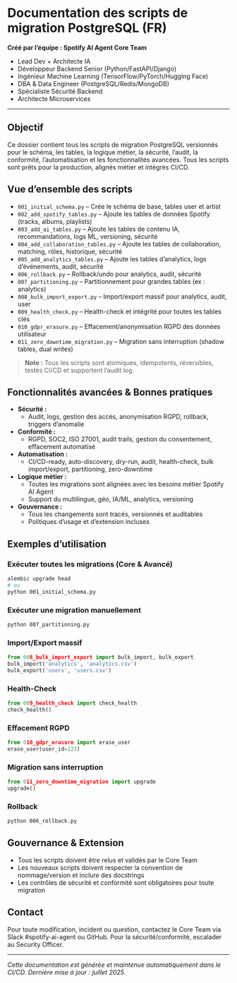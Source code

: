 # Documentation des scripts de migration PostgreSQL (FR)

**Créé par l’équipe : Spotify AI Agent Core Team**
- Lead Dev + Architecte IA
- Développeur Backend Senior (Python/FastAPI/Django)
- Ingénieur Machine Learning (TensorFlow/PyTorch/Hugging Face)
- DBA & Data Engineer (PostgreSQL/Redis/MongoDB)
- Spécialiste Sécurité Backend
- Architecte Microservices

---

## Objectif
Ce dossier contient tous les scripts de migration PostgreSQL versionnés pour le schéma, les tables, la logique métier, la sécurité, l’audit, la conformité, l’automatisation et les fonctionnalités avancées. Tous les scripts sont prêts pour la production, alignés métier et intégrés CI/CD.

## Vue d’ensemble des scripts
- `001_initial_schema.py` – Crée le schéma de base, tables user et artist
- `002_add_spotify_tables.py` – Ajoute les tables de données Spotify (tracks, albums, playlists)
- `003_add_ai_tables.py` – Ajoute les tables de contenu IA, recommandations, logs ML, versioning, sécurité
- `004_add_collaboration_tables.py` – Ajoute les tables de collaboration, matching, rôles, historique, sécurité
- `005_add_analytics_tables.py` – Ajoute les tables d’analytics, logs d’événements, audit, sécurité
- `006_rollback.py` – Rollback/undo pour analytics, audit, sécurité
- `007_partitioning.py` – Partitionnement pour grandes tables (ex : analytics)
- `008_bulk_import_export.py` – Import/export massif pour analytics, audit, user
- `009_health_check.py` – Health-check et intégrité pour toutes les tables clés
- `010_gdpr_erasure.py` – Effacement/anonymisation RGPD des données utilisateur
- `011_zero_downtime_migration.py` – Migration sans interruption (shadow tables, dual writes)

> **Note :** Tous les scripts sont atomiques, idempotents, réversibles, testés CI/CD et supportent l’audit log.

## Fonctionnalités avancées & Bonnes pratiques
- **Sécurité :**
  - Audit, logs, gestion des accès, anonymisation RGPD, rollback, triggers d’anomalie
- **Conformité :**
  - RGPD, SOC2, ISO 27001, audit trails, gestion du consentement, effacement automatisé
- **Automatisation :**
  - CI/CD-ready, auto-discovery, dry-run, audit, health-check, bulk import/export, partitioning, zero-downtime
- **Logique métier :**
  - Toutes les migrations sont alignées avec les besoins métier Spotify AI Agent
  - Support du multilingue, géo, IA/ML, analytics, versioning
- **Gouvernance :**
  - Tous les changements sont tracés, versionnés et auditables
  - Politiques d’usage et d’extension incluses

## Exemples d’utilisation
### Exécuter toutes les migrations (Core & Avancé)
```bash
alembic upgrade head
# ou
python 001_initial_schema.py
```

### Exécuter une migration manuellement
```bash
python 007_partitioning.py
```

### Import/Export massif
```python
from 008_bulk_import_export import bulk_import, bulk_export
bulk_import('analytics', 'analytics.csv')
bulk_export('users', 'users.csv')
```

### Health-Check
```python
from 009_health_check import check_health
check_health()
```

### Effacement RGPD
```python
from 010_gdpr_erasure import erase_user
erase_user(user_id=123)
```

### Migration sans interruption
```python
from 011_zero_downtime_migration import upgrade
upgrade()
```

### Rollback
```bash
python 006_rollback.py
```

## Gouvernance & Extension
- Tous les scripts doivent être relus et validés par le Core Team
- Les nouveaux scripts doivent respecter la convention de nommage/version et inclure des docstrings
- Les contrôles de sécurité et conformité sont obligatoires pour toute migration

## Contact
Pour toute modification, incident ou question, contactez le Core Team via Slack #spotify-ai-agent ou GitHub. Pour la sécurité/conformité, escalader au Security Officer.

---

*Cette documentation est générée et maintenue automatiquement dans le CI/CD. Dernière mise à jour : juillet 2025.*

